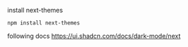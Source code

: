 
install next-themes
```
npm install next-themes
```

following docs
https://ui.shadcn.com/docs/dark-mode/next
